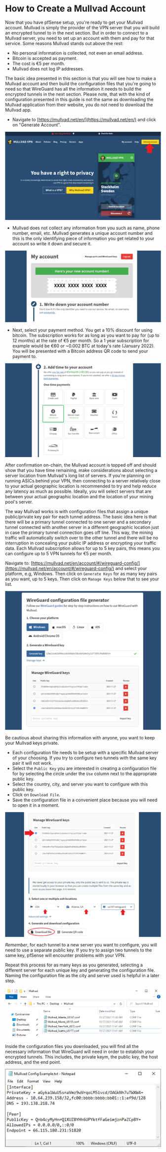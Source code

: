 # How to Create a Mullvad Account 
Now that you have pfSense setup, you're ready to get your Mullvad account. Mullvad is simply the provider of the VPN server that you will build an encrypted tunnel to in the next section. But in order to connect to a Mullvad server, you need to set up an account with them and pay for that service. Some reasons Mullvad stands out above the rest:

- No personal information is collected, not even an email address. 
- Bitcoin is accepted as payment.
- The cost is €5 per month. 
- Mullvad does not log IP addresses. 

The basic idea presented in this section is that you will see how to make a Mullvad account and then build the configuration files that you're going to need so that WireGuard has all the information it needs to build the encrypted tunnels in the next section. Please note, that with the kind of configuration presented in this guide is not the same as downloading the Mullvad application from their website, you do not need to download the Mullvad app.  

- Navigate to [https://mullvad.net/en/](https://mullvad.net/en/) and click on "Generate Account".

![](assets/Mullvad0.png)

- Mullvad does not collect any information from you such as name, phone number, email, etc. Mullvad generates a unique account number and this is the only identifying piece of information you get related to your account so write it down and secure it.   

![](assets/Mullvad1.png)

- Next, select your payment method. You get a 10% discount for using bitcoin. The subscription works for as long as you want to pay for (up to 12 months) at the rate of €5 per month. So a 1 year subscription for example would be €60 or ~0.002 BTC at today's rate (January 2022). You will be presented with a Bitcoin address QR code to send your payment to.

![](assets/Mullvad2.png)

After confirmation on-chain, the Mullvad account is topped off and should show that you have time remaining, make considerations about selecting a server location from Mullvad's long list of servers. If you're planning on running ASICs behind your VPN, then connecting to a server relatively close to your actual geographic location is recommended to try and help reduce any latency as much as possible. Ideally, you will select servers that are between your actual geographic location and the location of your mining pool's server. 

The way Mullvad works is with configuration files that assign a unique public/private key pair for each tunnel address. The basic idea here is that there will be a primary tunnel connected to one server and a secondary tunnel connected with another server in a different geographic location just in case the primary tunnel connection goes off line. This way, the mining traffic will automatically switch over to the other tunnel and there will be no interruption in concealing your public IP address or encrypting your traffic data. Each Mullvad subscription allows for up to 5 key pairs, this means you can configure up to 5 VPN tunnels for €5 per month.  

Navigate to: [https://mullvad.net/en/account/#/wireguard-config/](https://mullvad.net/en/account/#/wireguard-config/) and select your platform, e.g, Windows. Then click on `Generate Keys` for as many key pairs as you want, up to 5 keys. Then click on `Manage Keys` below that to see your list.

![](assets/Mullvad3.png)

Be cautious about sharing this information with anyone, you want to keep your Mullvad keys private. 

- Each configuration file needs to be setup with a specific Mullvad server of your choosing. If you try to configure two tunnels with the same key pair it will not work. 
- Select the `Public Key` you are interested in creating a configuration file for by selecting the circle under the `Use` column next to the appropriate public key. 
- Select the country, city, and server you want to configure with this public key.
- Click on `Download File`. 
- Save the configuration file in a convenient place because you will need to open it in a moment. 

![](assets/Mullvad4.png)

*Remember*, for each tunnel to a new server you want to configure, you will need to use a separate public key. If you try to assign two tunnels to the same key, pfSense will encounter problems with your VPN. 

Repeat this process for as many keys as you generated, selecting a different server for each unique key and generating the configuration file. Naming the configuration file as the city and server used is helpful in a later step.

<p align="center">
  <img src="assets/Mullvad5.png">
</p>  

Inside the configuration files you downloaded, you will find all the necessary information that WireGuard will need in order to establish your encrypted tunnels. This includes, the private keym, the public key, the host address, and the end point. 

<p align="center">
  <img src="assets/Mullvad6.png">
</p>

